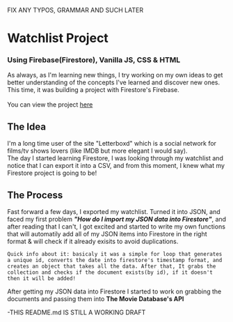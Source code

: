 FIX ANY TYPOS, GRAMMAR AND SUCH LATER
# Watchlist Project
### Using **Firebase(Firestore), Vanilla JS, CSS & HTML**
As always, as I'm learning new things, I try working on my own ideas to get better understanding of the concepts I've learned and discover new ones. <br>
This time, it was building a project with Firestore's Firebase. <br> <br>
You can view the project [here](https://link) <br>

## The Idea
I'm a long time user of the site "Letterboxd" which is a social network for films/tv shows lovers (like IMDB but more elegant I would say). <br>
The day I started learning Firestore, I was looking through my watchlist and notice that I can export it into a CSV, and from this moment, I knew what my Firestore project is going to be! <br>

## The Process
Fast forward a few days, I exported my watchlist. Turned it into JSON, and faced my first problem ***"How do I import my JSON data into Firestore"***, and after reading that I can't, I got excited and started to write my own functions that will automatily add all of my JSON items into Firestore in the right format & will check if it already exisits to avoid duplications. <br>

    Quick info about it: basicaly it was a simple for loop that generates a unique id, converts the date into firestore's timestamp format, and creates an object that takes all the data. After that, It grabs the collection and checks if the document exists(by id), if it doesn't then it will be added!

After getting my JSON data into Firestore I started to work on grabbing the documents and passing them into **The Movie Database's API** <br>

-THIS README.md IS STILL A WORKING DRAFT
